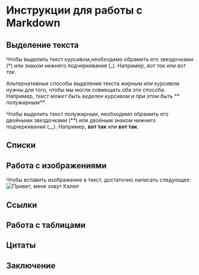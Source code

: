 # Инструкции для работы с Markdown

## Выделение текста

Чтобы выделить текст курсивом,необходимо обрамить его звездочками  (*) или знаком нижнего подчеркивания (_). Например, *вот так* или _вот так_.

Альтернативные способы выделения текста жирным или курсивом нужны для того, чтобы мы могли совмещать оба эти способа. Например, _текст может быть веделен курсивом и при этом быть ** полужирным**_.

Чтобы выделить текст полужирным, необходимо обрамить его двойными звездочками (**) или двойным знаком нижнего подчеркивания (__). Например, **вот так** или __вот так__.

## Списки

## Работа с изображениями

Чтобы вставить изображение в текст, достаточно написать следующее:
![Привет, меня зовут Калел](superman.webp)

## Ссылки

## Работа с таблицами

## Цитаты

## Заключение